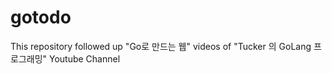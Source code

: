 # gotodo

This repository followed up "Go로 만드는 웹" videos of "Tucker 의 GoLang 프로그래밍" Youtube Channel
